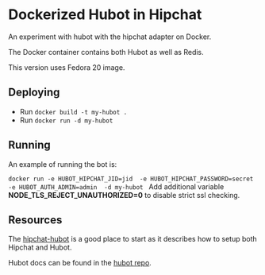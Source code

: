 # Dockerized Hubot in Hipchat

An experiment with hubot with the hipchat adapter on Docker.

The Docker container contains both Hubot as well as Redis.

This version uses Fedora 20 image.

## Deploying

* Run `docker build -t my-hubot .`
* Run `docker run -d my-hubot`

## Running

An example of running the bot is:

`docker run -e HUBOT_HIPCHAT_JID=jid 
            -e HUBOT_HIPCHAT_PASSWORD=secret 
            -e HUBOT_AUTH_ADMIN=admin 
            -d my-hubot
`
Add additional variable **NODE_TLS_REJECT_UNAUTHORIZED=0** to disable strict ssl checking.

## Resources

The [hipchat-hubot](https://github.com/hipchat/hubot-hipchat) is a good place
to start as it describes how to setup both Hipchat and Hubot.

Hubot docs can be found in the [hubot repo](https://github.com/github/hubot).
